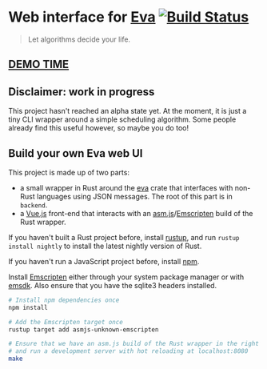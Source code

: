 # Web interface for [Eva](https://github.com/Procrat/eva)  [![Build Status](https://travis-ci.org/Procrat/eva-web.svg?branch=master)](https://travis-ci.org/Procrat/eva-web)

> Let algorithms decide your life.


## [DEMO TIME](https://procrat.github.io/eva-web)


## Disclaimer: work in progress

This project hasn't reached an alpha state yet. At the moment, it is just a tiny
CLI wrapper around a simple scheduling algorithm. Some people already find this
useful however, so maybe you do too!


## Build your own Eva web UI

This project is made up of two parts:
- a small wrapper in Rust around the [eva](https://github.com/Procrat/eva) crate
  that interfaces with non-Rust languages using JSON messages. The root of this
  part is in `backend`.
- a [Vue.js](https://vuejs.org/) front-end that interacts with an
  [asm.js](http://asmjs.org/)/[Emscripten](http://emscripten.org) build of the
  Rust wrapper.

If you haven't built a Rust project before, install
[rustup](https://www.rustup.rs), and run `rustup install nightly` to install the
latest nightly version of Rust.

If you haven't run a JavaScript project before, install
[npm](https://www.npmjs.com/).

Install [Emscripten](http://emscripten.org) either through your system package
manager or with
[emsdk](https://kripken.github.io/emscripten-site/docs/getting_started/downloads.html).
Also ensure that you have the sqlite3 headers installed.

``` bash
# Install npm dependencies once
npm install

# Add the Emscripten target once
rustup target add asmjs-unknown-emscripten

# Ensure that we have an asm.js build of the Rust wrapper in the right place,
# and run a development server with hot reloading at localhost:8080
make
```
